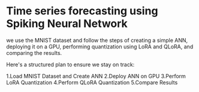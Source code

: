 # Time series forecasting using Spiking Neural Network
we use the MNIST dataset and follow the steps of creating a simple ANN, deploying it on a GPU, performing quantization using LoRA and QLoRA, and comparing the results.

Here's a structured plan to ensure we stay on track:

1.Load MNIST Dataset and Create ANN
2.Deploy ANN on GPU
3.Perform LoRA Quantization
4.Perform QLoRA Quantization
5.Compare Results
